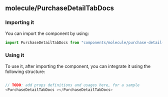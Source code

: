 ## molecule/PurchaseDetailTabDocs

<!-- TODO: add a description here! -->

### Importing it

You can import the component by using:

```js
import PurchaseDetailTabDocs from "components/molecule/purchase-detail-tab-docs";
```

### Using it

To use it, after importing the component, you can integrate it using the following structure:

```js

// TODO: add props definitions and usages here, for a sample
<PurchaseDetailTabDocs ></PurchaseDetailTabDocs>

```